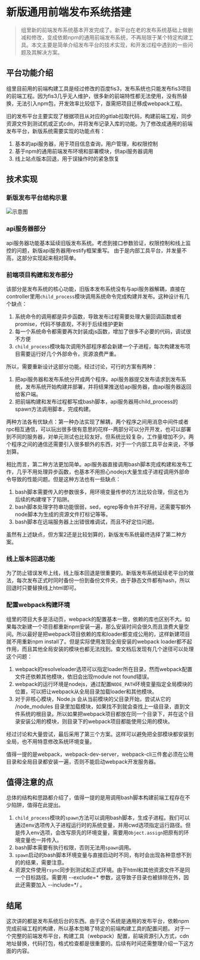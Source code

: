 # 新版通用前端发布系统搭建
> 组里新的前端发布系统基本开发完成了。新平台在老的发布系统基础上做删减和修改，变成依赖npm的通用前端发布系统，不再局限于某个特定构建工具。本文主要是简单介绍发布平台的技术实现，和开发过程中遇到的一些问题及其解决方案。
## 平台功能介绍
组里目前用的前端构建工具是经过修改的百度fis3，发布系统也只能发布fis3项目的前端工程。因为fis3几乎无人维护，很多新的前端特性都无法使用，没有热替换，无法引入npm包，开发效率比较低下，亟需把项目迁移成webpack工程。

旧的发布平台主要实现了根据项目从对应的gitlab拉取代码，构建前端工程，同步资源文件到测试机或正式cdn，并将发布记录入库的功能。为了修改成通用的前端发布平台，新版系统需要实现的功能点有：

1. 基本的api服务器，用于项目信息查询，用户管理，和权限控制
2. 基于npm的通用前端发布环境和部署模块，供api服务器调用
3. 线上站点版本回退，用于误操作时的紧急恢复

## 技术实现
### 新版发布平台结构示意
 ![示意图](http://nos.netease.com/knowledge/07fe418b-38cd-4f44-952a-6cd7fd34f5dc?imageView&thumbnail=500x0) 
### api服务器部分
api服务器功能基本延续旧版发布系统。考虑到接口参数验证，权限控制和线上监控的问题，新版api服务器用restify框架重写。
由于是内部工具平台，并发量不高，这部分实现起来相对简单。
### 前端项目构建和发布部分
该部分是发布系统的核心功能，旧版本发布系统没有与api服务器解耦，直接在controller里用`child_process`模块调用系统命令完成构建并发布。这种设计有几个缺点：
1. 系统命令的调用都是异步函数，导致发布过程需要处理大量回调函数或者promise，代码不够直观，不利于后续维护更新
2. 每一个系统命令都需要再次封装成js函数，增加了很多不必要的代码，调试很不方便
3. `child_process`模块每次调用外部程序都会新建一个子进程，每次构建发布项目需要运行好几个外部命令，资源浪费严重。

所以，需要重新设计这部分功能。经过讨论，可行的方案有两种：
1. 把api服务器和发布系统分开成两个程序。api服务器提交发布请求到发布系统，发布系统开始构建并部署，并将结果推送给api服务器，由api服务器返回给客户端。
2. 把前端构建和发布过程都写成bash脚本，api服务器用child_process的spawn方法调用脚本，完成构建。 

两种方法各有优缺点：第一种办法实现了解耦，两个程序之间用消息中间件或者rpc相互通信，可以玩出很多很有意思的花样--两部分可以分开开发，也可以部署到不同的服务器，对单元测试也比较友好。但系统比较复杂，工作量增加不少。两个程序之间的通信还需要引入很多额外的东西，对于一个内部工具平台来说，不够划算。 

相比而言，第二种方法更加简单。api服务器直接调用bash脚本完成构建和发布工作，几乎不用处理异步函数，也基本不用担心nodejs大量生成子进程调用外部命令导致的性能问题。但是这种方法也有一些缺点：

1. bash脚本需要传入的参数很多，用环境变量传参的方法比较合理，但这也为后续的构建埋下了陷阱。
2. bash脚本处理字符串功能很弱，sed，egrep等命令并不好用，还需要写额外node脚本为生成的资源文件打标记等等。
3. bash脚本在远端服务器上出错很难调试，而且不好定位问题。

虽然有上述缺点，但方案2还是比较划算的，新版发布系统最终选择了第二种方案。

### 线上版本回退功能
为了防止错误发布上线，线上版本回退是很重要的。新版发布系统延续老平台的做法，每次发布正式时同时备份一份到备份文件夹，由于静态文件都有hash，所以回退时只要替换线上html即可。

### 配置webpack构建环境
组里的项目大多是活动页，webpack的配置基本一致，依赖的库也区别不大。如果每次新建一个项目都重新npm安装一遍，那么安装时间会很久而且浪费大量空间。所以最好是把webpack项目依赖的库和loader都变成公用的，这样新建项目就不用重新npm install了。但是实际使用发现全局安装的webpack loader都不起作用，而且其他全局安装的模块也都无法找到。查文档后发现有几个途径可以处理这个问题：
1. webpack的resolveloader选项可以指定loader所在目录，然而webpack配置文件还依赖其他模块，依旧会出现module not found错误。
2. webpack的运行环境是nodejs，通过配置`NODE_PATH`环境变量指定全局模块的位置，可以把让webpack从全局目录加载loader和其他模块。
3. 对于非核心模块，Node.js 会从当前模块的父目录开始，尝试从它的 /node_modules 目录里加载模块，如果找不到就会查找上一级目录，直到文件系统的根目录。所以如果把webpack项目都放在同一个目录下，并在这个目录安装公用的模块，则目录下的webpack项目都能使用公用的模块。

经过讨论和大量尝试，最后采用了第三个方案。这样可以避免把全部模块都安装到全局，也不用特意修改系统环境变量。

值得一提的是webpack，webpack-dev-server，webpack-cli三件套必须在公用目录和全局目录都安装一遍，否则不能启动webpack开发服务器。

## 值得注意的点
总体的结构和思路都介绍了，值得一提的是用调用bash脚本构建前端工程存在不少陷阱，值得在此提出。

1. `child_process`模块的`spawn`方法可以调用bash脚本，生成子进程。我们可以通过env选项传入子进程运行时的系统变量，并用cwd选项指定运行路径。但是传入env选项，会改写原先的环境变量，需要用`Object.assign`把原有的环境变量也一并传入。
2. bash脚本需要有执行权限，否则无法用`spawn`调用。 
3. `spawn`启动的bash脚本环境变量与直接启动时不同，有时会出现各种意想不到的的结果，需要注意。
4. 资源文件使用`rsync`同步到测试和正式环境。由于html和其他资源文件不是同一个目标路径。需要用 --exclude=* 参数，这导致子目录也被排除在外，因此还需要加入 --include=*/ 。

## 结尾
这次讲的都是发布系统后台的东西。由于这个系统是通用的发布平台，依赖npm完成前端工程的构建，所以基本忽略了特定的前端构建工具的配置问题。
对于一个完整的前端发布平台，构建工具（webpack）配置，前端资源引入方式，cdn地址替换，代码打包，格式检查都是很重要的。后续有时间还需整理介绍一下这方面的内容。
